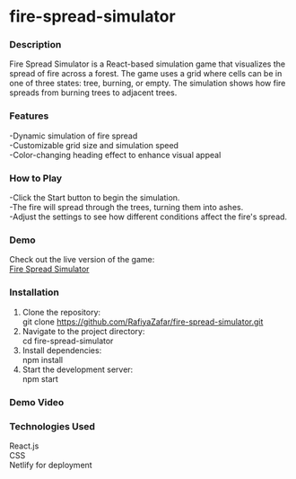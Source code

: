 # fire-spread-simulator

### Description  
Fire Spread Simulator is a React-based simulation game that visualizes the spread of fire across a forest. The game uses a grid where cells can be in one of three states: tree, burning, or empty. The simulation shows how fire spreads from burning trees to adjacent trees.

### Features  
-Dynamic simulation of fire spread  
-Customizable grid size and simulation speed  
-Color-changing heading effect to enhance visual appeal  

### How to Play  
-Click the Start button to begin the simulation.  
-The fire will spread through the trees, turning them into ashes.  
-Adjust the settings to see how different conditions affect the fire's spread.  

### Demo  
Check out the live version of the game:  
[Fire Spread Simulator](https://fire-spread-simulator.netlify.app/)  

### Installation  
1. Clone the repository:  
git clone https://github.com/RafiyaZafar/fire-spread-simulator.git  
2. Navigate to the project directory:  
cd fire-spread-simulator  
3. Install dependencies:    
npm install  
4. Start the development server:  
npm start


### Demo Video


### Technologies Used  
React.js  
CSS  
Netlify for deployment  
